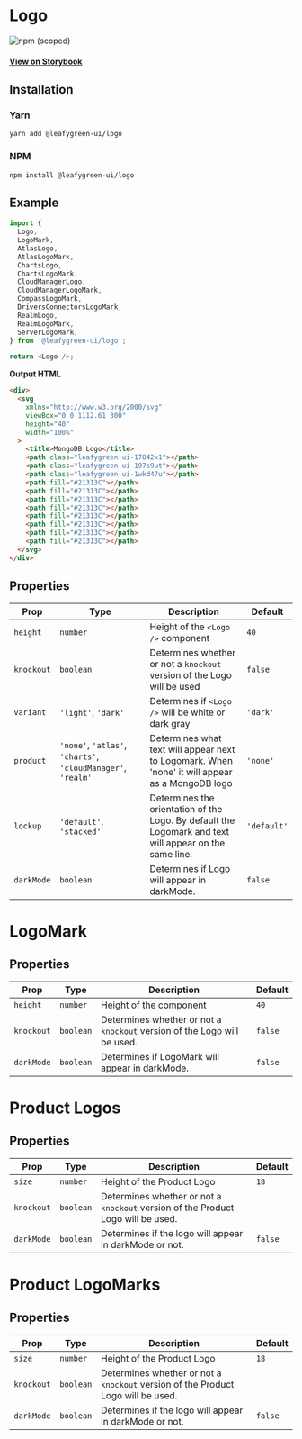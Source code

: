 # Logo

![npm (scoped)](https://img.shields.io/npm/v/@leafygreen-ui/logo.svg)

#### [View on Storybook](https://mongodb.github.io/leafygreen-ui/?path=/story/logo--logo)

## Installation

### Yarn

```shell
yarn add @leafygreen-ui/logo
```

### NPM

```shell
npm install @leafygreen-ui/logo
```

## Example

```js
import {
  Logo,
  LogoMark,
  AtlasLogo,
  AtlasLogoMark,
  ChartsLogo,
  ChartsLogoMark,
  CloudManagerLogo,
  CloudManagerLogoMark,
  CompassLogoMark,
  DriversConnectorsLogoMark,
  RealmLogo,
  RealmLogoMark,
  ServerLogoMark,
} from '@leafygreen-ui/logo';

return <Logo />;
```

**Output HTML**

```html
<div>
  <svg
    xmlns="http://www.w3.org/2000/svg"
    viewBox="0 0 1112.61 300"
    height="40"
    width="100%"
  >
    <title>MongoDB Logo</title>
    <path class="leafygreen-ui-17842x1"></path>
    <path class="leafygreen-ui-197s9ut"></path>
    <path class="leafygreen-ui-1wkd47u"></path>
    <path fill="#21313C"></path>
    <path fill="#21313C"></path>
    <path fill="#21313C"></path>
    <path fill="#21313C"></path>
    <path fill="#21313C"></path>
    <path fill="#21313C"></path>
    <path fill="#21313C"></path>
    <path fill="#21313C"></path>
  </svg>
</div>
```

## Properties

| Prop       | Type                                                         | Description                                                                                            | Default     |
| ---------- | ------------------------------------------------------------ | ------------------------------------------------------------------------------------------------------ | ----------- |
| `height`   | `number`                                                     | Height of the `<Logo />` component                                                                     | `40`        |
| `knockout` | `boolean`                                                    | Determines whether or not a `knockout` version of the Logo will be used                                | `false`     |
| `variant`  | `'light'`, `'dark'`                                          | Determines if `<Logo />` will be white or dark gray                                                    | `'dark'`    |
| `product`  | `'none'`, `'atlas'`, `'charts'`, `'cloudManager'`, `'realm'` | Determines what text will appear next to Logomark. When 'none' it will appear as a MongoDB logo        | `'none'`    |
| `lockup`   | `'default'`, `'stacked'`                                     | Determines the orientation of the Logo. By default the Logomark and text will appear on the same line. | `'default'` |
| `darkMode` | `boolean`                                                    | Determines if Logo will appear in darkMode.                                                            | `false`     |

# LogoMark

## Properties

| Prop       | Type      | Description                                                              | Default |
| ---------- | --------- | ------------------------------------------------------------------------ | ------- |
| `height`   | `number`  | Height of the component                                                  | `40`    |
| `knockout` | `boolean` | Determines whether or not a `knockout` version of the Logo will be used. | `false` |
| `darkMode` | `boolean` | Determines if LogoMark will appear in darkMode.                          | `false` |

# Product Logos

## Properties

| Prop       | Type      | Description                                                                      | Default |
| ---------- | --------- | -------------------------------------------------------------------------------- | ------- |
| `size`     | `number`  | Height of the Product Logo                                                       | `18`    |
| `knockout` | `boolean` | Determines whether or not a `knockout` version of the Product Logo will be used. |         |
| `darkMode` | `boolean` | Determines if the logo will appear in darkMode or not.                           | `false` |

# Product LogoMarks

## Properties

| Prop       | Type      | Description                                                                      | Default |
| ---------- | --------- | -------------------------------------------------------------------------------- | ------- |
| `size`     | `number`  | Height of the Product Logo                                                       | `18`    |
| `knockout` | `boolean` | Determines whether or not a `knockout` version of the Product Logo will be used. |         |
| `darkMode` | `boolean` | Determines if the logo will appear in darkMode or not.                           | `false` |
